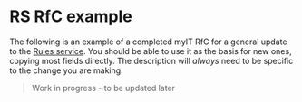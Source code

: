 # RS RfC example

The following is an example of a completed myIT RfC for a general update to the [Rules service](/services/README.md). You should be able to use it as the basis for new ones, copying most fields directly. The description will _always_ need to be specific to the change you are making.

> Work in progress - to be updated later
